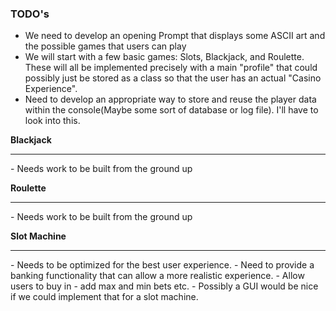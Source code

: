 ### TODO's
- We need to develop an opening Prompt that displays some ASCII art and the possible games that users can play
- We will start with a few basic games: Slots, Blackjack, and Roulette. These will all be implemented precisely with a main
"profile" that could possibly just be stored as a class so that the user has an actual "Casino Experience".
- Need to develop an appropriate way to store and reuse the player data within the console(Maybe some sort of database or log file). I'll have to look into this.

**Blackjack**
<hr>
- Needs work to be built from the ground up

**Roulette**
<hr>
- Needs work to be built from the ground up

**Slot Machine**
<hr>
- Needs to be optimized for the best user experience.
- Need to provide a banking functionality that can allow a more realistic experience.
- Allow users to buy in - add max and min bets etc. 
- Possibly a GUI would be nice if we could implement that for a slot machine.
